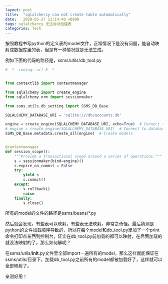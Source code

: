 ```yaml
---
layout: post
title:  "sqlalchercy can not create table automatically"
date:   2020-05-27 11:14:40 +0800
tags: sqlalchercy 无法自动创建表
categories: Tech
---
```


按照教程书写python的定义表的model文件，正常情况下是没有问题，能自动映射成数据库里的表，但是有一种情况就是无法生成。

例如下面的代码的路径是，ssms/utils/db_tool.py

```py
# -*- coding: utf-8 -*-


from contextlib import contextmanager

from sqlalchemy import create_engine
from sqlalchemy.orm import sessionmaker

from ssms.utils.db_setting import SSMS_DB_Base

SQLALCHEMY_DATABASE_URI = 'sqlite:///db/accounts.db'

engine = create_engine(SQLALCHEMY_DATABASE_URI, echo=True)  # Connect to database
# engine = create_engine(SQLALCHEMY_DATABASE_URI)  # Connect to database
SSMS_DB_Base.metadata.create_all(engine)  # Create models


@contextmanager
def session_scope():
    """Provide a transactional scope around a series of operations."""
    s = sessionmaker(bind=engine)()
    s.expire_on_commit = False
    try:
        yield s
        s.commit()
    except:
        s.rollback()
        raise
    finally:
        s.close()

```

所有的model的文件的路径是ssms/beans/*.py

然后就会发现，有些表可以映射，有些表无法映射，非常之奇怪。最后猜测是python的文件加载顺序导致的，所以在每个model和db_tool.py里加了一个print 命令打印点东西到控制台，证实在db_tool.py前加载的都可以映射，在后面加载的就没法映射的了，那么如何解呢？

在ssms/utils/__init__.py文件里全部import一遍所有的model，那么这样就能保证在ssms/utils/目录下，加载db_tool.py之前所有的model都被加载好了，这样就可以全部映射了。

亲测好用！

